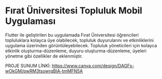 # Fırat Üniversitesi Topluluk Mobil Uygulaması

Flutter ile geliştirilen bu uygulamada Fırat Üniversitesi öğrencileri topluluklara kolayca üye olabilecek, topluluk duyurularını ve etkinliklerini uygulama üzerinden görüntüleyebilecek.
Topluluk yöneticileri için kolayca etkinlik oluşturma-düzenleme, duyuru oluşturma-düzenleme, üyeleri yönetme gibi özellikler de eklenmiştir.

PROJE SUNUM LİNKİ: https://www.canva.com/design/DAGFs-wOkGM/pwRM3tsowrqBIA-tmMFN5A
